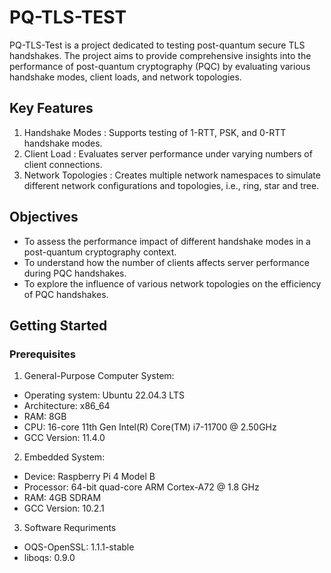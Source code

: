 # PQ-TLS-TEST
PQ-TLS-Test is a project dedicated to testing post-quantum secure TLS handshakes. The project aims to provide comprehensive insights into the performance of post-quantum cryptography (PQC) by evaluating various handshake modes, client loads, and network topologies.

## Key Features
1. Handshake Modes : Supports testing of 1-RTT, PSK, and 0-RTT handshake modes.  
2. Client Load : Evaluates server performance under varying numbers of client connections.  
3. Network Topologies : Creates multiple network namespaces to simulate different network configurations and topologies, i.e., ring, star and tree.

## Objectives
* To assess the performance impact of different handshake modes in a post-quantum cryptography context.  
* To understand how the number of clients affects server performance during PQC handshakes.  
* To explore the influence of various network topologies on the efficiency of PQC handshakes.  

## Getting Started
### Prerequisites
1. General-Purpose Computer System:
* Operating system: Ubuntu 22.04.3 LTS
* Architecture: x86_64
* RAM: 8GB
* CPU: 16-core 11th Gen Intel(R) Core(TM) i7-11700 @ 2.50GHz
* GCC Version: 11.4.0
2. Embedded System:
* Device: Raspberry Pi 4 Model B
* Processor: 64-bit quad-core ARM Cortex-A72 @ 1.8 GHz
* RAM: 4GB SDRAM
* GCC Version: 10.2.1
3. Software Requriments
* OQS-OpenSSL: 1.1.1-stable
* liboqs: 0.9.0